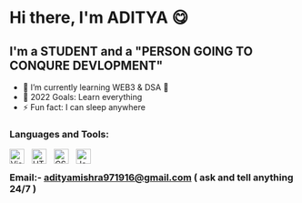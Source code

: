 # Hi there, I'm ADITYA 😋 

## I'm a STUDENT and a "PERSON GOING TO CONQURE DEVLOPMENT"

- 🌱 I’m currently learning WEB3 & DSA 🤣
- 🥅 2022 Goals: Learn everything
- ⚡ Fun fact: I can sleep anywhere

### Languages and Tools:

<img align="left" alt="Visual Studio Code" width="26px" src="https://cdn.jsdelivr.net/gh/devicons/devicon/icons/vscode/vscode-original.svg" style="padding-right:10px;" />
<img align="left" alt="HTML5" width="26px" src="https://cdn.jsdelivr.net/gh/devicons/devicon/icons/html5/html5-original.svg" style="padding-right:10px;" />
<img align="left" alt="CSS3" width="26px" src="https://cdn.jsdelivr.net/gh/devicons/devicon/icons/css3/css3-original.svg" style="padding-right:10px;" />
<img align="left" alt="JavaScript" width="26px" src="https://cdn.jsdelivr.net/gh/devicons/devicon/icons/javascript/javascript-original.svg" style="padding-right:10px;" />  <br> 

### Email:-  adityamishra971916@gmail.com  ( ask and tell anything 24/7 )

